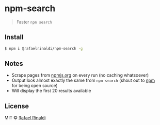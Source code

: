 [author]: http://rinaldi.io
[npm]: https://npmjs.org
[npm-gh]: http://github.com/npm/npm

# npm-search

> Faster `npm search`

## Install

```sh
$ npm i @rafaelrinaldi/npm-search -g
```

## Notes

* Scrape pages from [npmjs.org][npm] on every run (no caching whatsoever)
* Output look almost exactly the same from `npm search` (shout out to [npm][npm-gh] for being open source)
* Will display the first 20 results available

## License

MIT © [Rafael Rinaldi][author]
